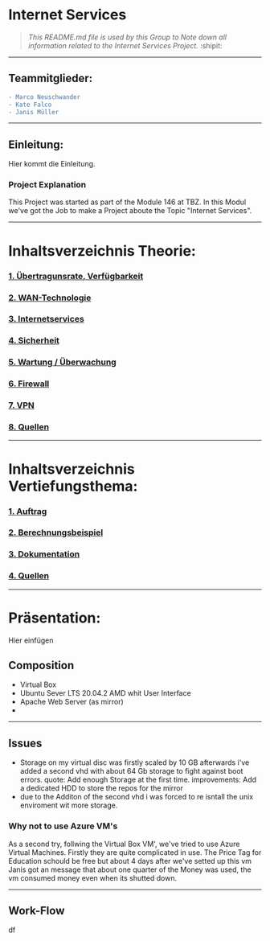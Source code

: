 # Internet Services 
> *This README.md file is used by this Group to Note down all information related to the Internet Services Project.*
:shipit:
---

## Teammitglieder: 
```diff
- Marco Neuschwander
- Kate Falco
- Janis Müller
```

---
## Einleitung: 
Hier kommt die Einleitung.

### Project Explanation 
This Project was started as part of the Module 146 at TBZ. In this Modul we've got the Job to make a Project aboute the Topic "Internet Services".

---
# Inhaltsverzeichnis Theorie: 

### [1. Übertragunsrate, Verfügbarkeit](Theorie/Übertragunsrate.md "1. Übertragunsrate, Verfügbarkeit")


### [2. WAN-Technologie](Theorie/WAN-Technologie.md "2. WAN-Technologie")


### [3. Internetservices](Theorie/Internetservices.md  "3. Internetservices" )

	
### [4. Sicherheit](Theorie/Sicherheit.md "4. Sicherheit")

### [5. Wartung / Überwachung](Theorie/Wartung.md "5. Wartung / Überwachung")

### [6. Firewall](Theorie/Firewall.md  "6. Firewall")

### [7. VPN](Theorie/VPN.md "7. VPN")

### [8. Quellen](Theorie/Quellen.md "8. Quellen" )

--- 

# Inhaltsverzeichnis Vertiefungsthema: 
### [1. Auftrag](Vertiefungsthema/Auftrag.md "1. Auftrag")

### [2. Berechnungsbeispiel](Vertiefungsthema/Berechnungsbeispiel.md  "2. Berechnungsbeispiel")

### [3. Dokumentation](Vertiefungsthema/Dokumentation.md "3. Dokumentation")

### [4. Quellen](Vertiefungsthema/Quellen.md "4. Quellen" )
---
# Präsentation: 
Hier einfügen 
## Composition
- Virtual Box
- Ubuntu Sever LTS 20.04.2 AMD whit User Interface
- Apache Web Server (as mirror)
- 
---
## Issues

- Storage on my virtual disc was firstly scaled by 10 GB afterwards i've added a second vhd with about 64 Gb storage to fight against boot errors. 
quote: Add enough Storage at the first time.
improvements: Add a dedicated HDD to store the repos for the mirror
- due to the Additon of the second vhd i was forced to re isntall the unix enviroment wit more storage.

### Why not to use Azure VM's
As a second try, follwing the Virtual Box VM', we've tried to use Azure Virtual Machines. Firstly they are quite complicated in use. The Price Tag for Education schould be free but about 4 days after we've setted up this vm Janis got an message that about one quarter of the Money was used, the vm consumed money even when its shutted down. 

---

## Work-Flow
df

